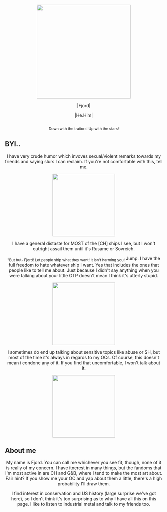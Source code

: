 <p align="center">
<img width="300" src=https://imgur.com/InXIDYK>
<p align="center">
|Fjord|
<p align="center">
|He.Him|
<p align="center">
<img width="" src=>
<p align="center">
<sup>Down with the traitors! Up with the stars!</sup>

## BYI..
<p align="center">
I have very crude humor which invoves sexual/violent remarks towards my friends and saying slurs I can reclaim. If you're not comfortable with this, tell me.
<p align="center">
<img width="200" src=https://imgur.com/c4W1CsZ>
<p align="center">
I have a general distaste for MOST of the [CH] ships I see, but I won't outright assail them until it's Rusame or Sovreich. 
<p align="center">
<sub>"But but- Fjord! Let people ship what they want! It isn't harming you!</sub> Jump. I have the full freedom to hate whatever ship I want. Yes that includes the ones that people like to tell me about. Just because I didn't say anything when you were talking about your little OTP doesn't mean I think it's utterly stupid.
<p align="center">
<img width="200" src=https://imgur.com/MyQdqzA>
<p align="center">
I sometimes do end up talking about sensitive topics like abuse or SH, but most of the time it's always in regards to my OCs. Of course, this doesn't mean i condone any of it. If you find that uncomfortable, I won't talk about it.
<p align="center">
<img width="200" src=https://imgur.com/JkSRUH3>

## About me
<p align="center">
My name is Fjord. You can call me whichever you see fit, though, none of it is really of my concern. I have itnerest in many things, but the fandoms that I'm most active in are CH and G&B, where I tend to make the most art about. Fair hint? If you show me your OC and yap about them a little, there's a high probability I'll draw them. 
<p align="center">
I find interest in conservation and US history (large surprise we've got here), so I don't think it's too surprising as to why I have all this on this page. I like to listen to industrial metal and talk to my friends too.
